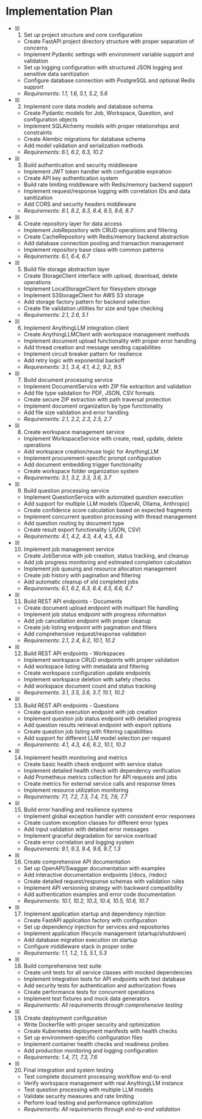 # Implementation Plan

- [x] 1. Set up project structure and core configuration

  - Create FastAPI project directory structure with proper separation of concerns
  - Implement Pydantic settings with environment variable support and validation
  - Set up logging configuration with structured JSON logging and sensitive data sanitization
  - Configure database connection with PostgreSQL and optional Redis support
  - _Requirements: 1.1, 1.6, 5.1, 5.2, 5.6_

- [x] 2. Implement core data models and database schema

  - Create Pydantic models for Job, Workspace, Question, and configuration objects
  - Implement SQLAlchemy models with proper relationships and constraints
  - Create Alembic migrations for database schema
  - Add model validation and serialization methods
  - _Requirements: 6.1, 6.2, 6.3, 10.2_

- [x] 3. Build authentication and security middleware

  - Implement JWT token handler with configurable expiration
  - Create API key authentication system
  - Build rate limiting middleware with Redis/memory backend support
  - Implement request/response logging with correlation IDs and data sanitization
  - Add CORS and security headers middleware
  - _Requirements: 8.1, 8.2, 8.3, 8.4, 8.5, 8.6, 8.7_

- [x] 4. Create repository layer for data access

  - Implement JobRepository with CRUD operations and filtering
  - Create CacheRepository with Redis/memory backend abstraction
  - Add database connection pooling and transaction management
  - Implement repository base class with common patterns
  - _Requirements: 6.1, 6.4, 6.7_

- [x] 5. Build file storage abstraction layer

  - Create StorageClient interface with upload, download, delete operations
  - Implement LocalStorageClient for filesystem storage
  - Implement S3StorageClient for AWS S3 storage
  - Add storage factory pattern for backend selection
  - Create file validation utilities for size and type checking
  - _Requirements: 2.1, 2.6, 5.1_

- [x] 6. Implement AnythingLLM integration client

  - Create AnythingLLMClient with workspace management methods
  - Implement document upload functionality with proper error handling
  - Add thread creation and message sending capabilities
  - Implement circuit breaker pattern for resilience
  - Add retry logic with exponential backoff
  - _Requirements: 3.1, 3.4, 4.1, 4.2, 9.2, 9.5_

- [x] 7. Build document processing service

  - Implement DocumentService with ZIP file extraction and validation
  - Add file type validation for PDF, JSON, CSV formats
  - Create secure ZIP extraction with path traversal protection
  - Implement document organization by type functionality
  - Add file size validation and error handling
  - _Requirements: 2.1, 2.2, 2.3, 2.5, 2.7_

- [x] 8. Create workspace management service

  - Implement WorkspaceService with create, read, update, delete operations
  - Add workspace creation/reuse logic for AnythingLLM
  - Implement procurement-specific prompt configuration
  - Add document embedding trigger functionality
  - Create workspace folder organization system
  - _Requirements: 3.1, 3.2, 3.3, 3.6, 3.7_

- [x] 9. Build question processing service

  - Implement QuestionService with automated question execution
  - Add support for multiple LLM models (OpenAI, Ollama, Anthropic)
  - Create confidence score calculation based on expected fragments
  - Implement concurrent question processing with thread management
  - Add question routing by document type
  - Create result export functionality (JSON, CSV)
  - _Requirements: 4.1, 4.2, 4.3, 4.4, 4.5, 4.6_

- [x] 10. Implement job management service

  - Create JobService with job creation, status tracking, and cleanup
  - Add job progress monitoring and estimated completion calculation
  - Implement job queuing and resource allocation management
  - Create job history with pagination and filtering
  - Add automatic cleanup of old completed jobs
  - _Requirements: 6.1, 6.2, 6.3, 6.4, 6.5, 6.6, 6.7_

- [x] 11. Build REST API endpoints - Documents

  - Create document upload endpoint with multipart file handling
  - Implement job status endpoint with progress information
  - Add job cancellation endpoint with proper cleanup
  - Create job listing endpoint with pagination and filters
  - Add comprehensive request/response validation
  - _Requirements: 2.1, 2.4, 6.2, 10.1, 10.2_

- [x] 12. Build REST API endpoints - Workspaces

  - Implement workspace CRUD endpoints with proper validation
  - Add workspace listing with metadata and filtering
  - Create workspace configuration update endpoints
  - Implement workspace deletion with safety checks
  - Add workspace document count and status tracking
  - _Requirements: 3.1, 3.5, 3.6, 3.7, 10.1, 10.2_

- [x] 13. Build REST API endpoints - Questions

  - Create question execution endpoint with job creation
  - Implement question job status endpoint with detailed progress
  - Add question results retrieval endpoint with export options
  - Create question job listing with filtering capabilities
  - Add support for different LLM model selection per request
  - _Requirements: 4.1, 4.3, 4.6, 6.2, 10.1, 10.2_

- [x] 14. Implement health monitoring and metrics

  - Create basic health check endpoint with service status
  - Implement detailed health check with dependency verification
  - Add Prometheus metrics collection for API requests and jobs
  - Create metrics for external service calls and response times
  - Implement resource utilization monitoring
  - _Requirements: 7.1, 7.2, 7.3, 7.4, 7.5, 7.6, 7.7_

- [x] 15. Build error handling and resilience systems

  - Implement global exception handler with consistent error responses
  - Create custom exception classes for different error types
  - Add input validation with detailed error messages
  - Implement graceful degradation for service overload
  - Create error correlation and logging system
  - _Requirements: 9.1, 9.3, 9.4, 9.6, 9.7, 1.3_

- [x] 16. Create comprehensive API documentation

  - Set up OpenAPI/Swagger documentation with examples
  - Add interactive documentation endpoints (/docs, /redoc)
  - Create detailed request/response schemas with validation rules
  - Implement API versioning strategy with backward compatibility
  - Add authentication examples and error code documentation
  - _Requirements: 10.1, 10.2, 10.3, 10.4, 10.5, 10.6, 10.7_

- [x] 17. Implement application startup and dependency injection

  - Create FastAPI application factory with configuration
  - Set up dependency injection for services and repositories
  - Implement application lifecycle management (startup/shutdown)
  - Add database migration execution on startup
  - Configure middleware stack in proper order
  - _Requirements: 1.1, 1.2, 1.5, 5.1, 5.3_

- [x] 18. Build comprehensive test suite

  - Create unit tests for all service classes with mocked dependencies
  - Implement integration tests for API endpoints with test database
  - Add security tests for authentication and authorization flows
  - Create performance tests for concurrent operations
  - Implement test fixtures and mock data generators
  - _Requirements: All requirements through comprehensive testing_

- [x] 19. Create deployment configuration

  - Write Dockerfile with proper security and optimization
  - Create Kubernetes deployment manifests with health checks
  - Set up environment-specific configuration files
  - Implement container health checks and readiness probes
  - Add production monitoring and logging configuration
  - _Requirements: 1.4, 7.1, 7.3, 7.6_

- [x] 20. Final integration and system testing

  - Test complete document processing workflow end-to-end
  - Verify workspace management with real AnythingLLM instance
  - Test question processing with multiple LLM models
  - Validate security measures and rate limiting
  - Perform load testing and performance optimization
  - _Requirements: All requirements through end-to-end validation_
